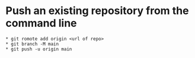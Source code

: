 # Push an existing repository from the command line
~~~~
* git romote add origin <url of repo>
* git branch -M main
* git push -u origin main
~~~~
